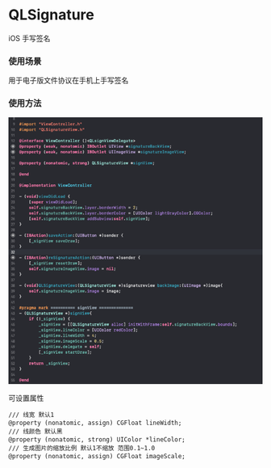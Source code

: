 # QLSignature
iOS 手写签名
### 使用场景
用于电子版文件协议在手机上手写签名

### 使用方法


![](./image/use.png)

可设置属性

```
/// 线宽 默认1
@property (nonatomic, assign) CGFloat lineWidth;
/// 线颜色 默认黑
@property (nonatomic, strong) UIColor *lineColor;
/// 生成图片的缩放比例 默认1不缩放 范围0.1~1.0
@property (nonatomic, assign) CGFloat imageScale;
```